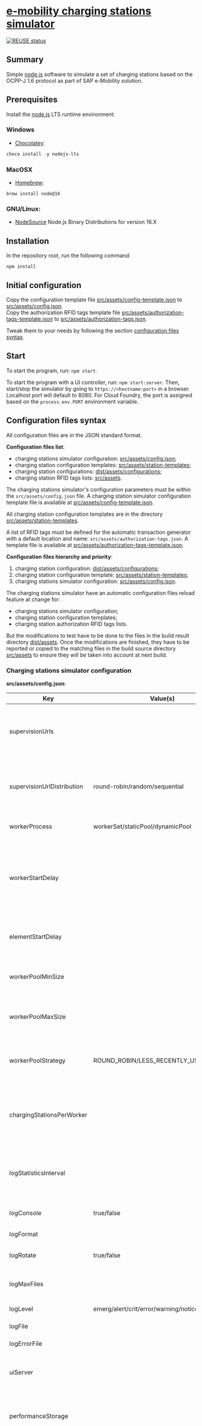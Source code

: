# [e-mobility charging stations simulator](https://github.com/sap/e-mobility-charging-stations-simulator)

[![REUSE status](https://api.reuse.software/badge/github.com/SAP/e-mobility-charging-stations-simulator)](https://api.reuse.software/info/github.com/SAP/e-mobility-charging-stations-simulator)

## Summary

Simple [node.js](https://nodejs.org/) software to simulate a set of charging stations based on the OCPP-J 1.6 protocol as part of SAP e-Mobility solution.

## Prerequisites

Install the [node.js](https://nodejs.org/) LTS runtime environment:

### Windows

- [Chocolatey](https://chocolatey.org/):

```powershell
choco install -y nodejs-lts
```

### MacOSX

- [Homebrew](https://brew.sh/):

```shell
brew install node@16
```

### GNU/Linux:

- [NodeSource](https://github.com/nodesource/distributions) Node.js Binary Distributions for version 16.X

## Installation

In the repository root, run the following command:

```shell
npm install
```

## Initial configuration

Copy the configuration template file [src/assets/config-template.json](src/assets/config-template.json) to [src/assets/config.json](src/assets/config.json).  
Copy the authorization RFID tags template file [src/assets/authorization-tags-template.json](src/assets/authorization-tags-template.json) to [src/assets/authorization-tags.json](src/assets/authorization-tags.json).

Tweak them to your needs by following the section [configuration files syntax](README.md#configuration-files-syntax).

## Start

To start the program, run: `npm start`.

To start the program with a UI controller, run: `npm start:server`.
Then, start/stop the simulator by going to `https://<hostname:port>` in a browser. Localhost port will default to 8080. For Cloud Foundry, the port is assigned based on the `process.env.PORT` environment variable.

## Configuration files syntax

All configuration files are in the JSON standard format.

**Configuration files list**:

- charging stations simulator configuration: [src/assets/config.json](src/assets/config.json);
- charging station configuration templates: [src/assets/station-templates](src/assets/station-templates);
- charging station configurations: [dist/assets/configurations](dist/assets/configurations);
- charging station RFID tags lists: [src/assets](src/assets).

The charging stations simulator's configuration parameters must be within the `src/assets/config.json` file. A charging station simulator configuration template file is available at [src/assets/config-template.json](src/assets/config-template.json).

All charging station configuration templates are in the directory [src/assets/station-templates](src/assets/station-templates).

A list of RFID tags must be defined for the automatic transaction generator with a default location and name: `src/assets/authorization-tags.json`. A template file is available at [src/assets/authorization-tags-template.json](src/assets/authorization-tags-template.json).

**Configuration files hierarchy and priority**:

1. charging station configuration: [dist/assets/configurations](dist/assets/configurations);
2. charging station configuration template: [src/assets/station-templates](src/assets/station-templates);
3. charging stations simulator configuration: [src/assets/config.json](src/assets/config.json).

The charging stations simulator have an automatic configuration files reload feature at change for:

- charging stations simulator configuration;
- charging station configuration templates;
- charging station authorization RFID tags lists.

But the modifications to test have to be done to the files in the build result directory [dist/assets](dist/assets). Once the modifications are finished, they have to be reported or copied to the matching files in the build source directory [src/assets](src/assets) to ensure they will be taken into account at next build.

### Charging stations simulator configuration

**src/assets/config.json**:

| Key                        | Value(s)                                         | Default Value                                                               | Value type                                                                                 | Description                                                                                                                                             |
| -------------------------- | ------------------------------------------------ | --------------------------------------------------------------------------- | ------------------------------------------------------------------------------------------ | ------------------------------------------------------------------------------------------------------------------------------------------------------- |
| supervisionUrls            |                                                  | []                                                                          | string \| string[]                                                                         | string or array of global connection URIs to OCPP-J servers                                                                                             |
| supervisionUrlDistribution | round-robin/random/sequential                    | round-robin                                                                 | boolean                                                                                    | supervision urls distribution policy to simulated charging stations                                                                                     |
| workerProcess              | workerSet/staticPool/dynamicPool                 | workerSet                                                                   | string                                                                                     | worker threads process type                                                                                                                             |
| workerStartDelay           |                                                  | 500                                                                         | integer                                                                                    | milliseconds to wait at worker threads startup (only for workerSet threads process type)                                                                |
| elementStartDelay          |                                                  | 0                                                                           | integer                                                                                    | milliseconds to wait at charging station startup                                                                                                        |
| workerPoolMinSize          |                                                  | 4                                                                           | integer                                                                                    | worker threads pool minimum number of threads                                                                                                           |
| workerPoolMaxSize          |                                                  | 16                                                                          | integer                                                                                    | worker threads pool maximum number of threads                                                                                                           |
| workerPoolStrategy         | ROUND_ROBIN/LESS_RECENTLY_USED/...               | [poolifier](https://github.com/poolifier/poolifier) default: ROUND_ROBBIN   | string                                                                                     | worker threads pool [poolifier](https://github.com/poolifier/poolifier) worker choice strategy                                                          |
| chargingStationsPerWorker  |                                                  | 1                                                                           | integer                                                                                    | number of charging stations per worker threads for the `workerSet` process type                                                                         |
| logStatisticsInterval      |                                                  | 60                                                                          | integer                                                                                    | seconds between charging stations statistics output in the logs                                                                                         |
| logConsole                 | true/false                                       | false                                                                       | boolean                                                                                    | output logs on the console                                                                                                                              |
| logFormat                  |                                                  | simple                                                                      | string                                                                                     | winston log format                                                                                                                                      |
| logRotate                  | true/false                                       | true                                                                        | boolean                                                                                    | enable daily log files rotation                                                                                                                         |
| logMaxFiles                |                                                  | 7                                                                           | integer                                                                                    | maximum number of log files to keep                                                                                                                     |
| logLevel                   | emerg/alert/crit/error/warning/notice/info/debug | info                                                                        | string                                                                                     | winston logging level                                                                                                                                   |
| logFile                    |                                                  | combined.log                                                                | string                                                                                     | log file relative path                                                                                                                                  |
| logErrorFile               |                                                  | error.log                                                                   | string                                                                                     | error log file relative path                                                                                                                            |
| uiServer                   |                                                  | { "enabled": true, "options": { "host: "localhost", "port": 8080 } }        | { enabled: boolean; options: ServerOptions; }                                              | UI WebSocket server configuration section                                                                                                               |
| performanceStorage         |                                                  | { "enabled": false, "type": "jsonfile", "file:///performanceRecords.json" } | { enabled: boolean; type: string; URI: string; } where type can be 'jsonfile' or 'mongodb' | performance storage configuration section                                                                                                               |
| stationTemplateUrls        |                                                  | {}[]                                                                        | { file: string; numberOfStations: number; }[]                                              | array of charging station configuration templates URIs configuration section (charging station configuration template file name and number of stations) |

#### Worker process model:

- **workerSet**:
  Worker set executing each a static number (chargingStationsPerWorker) of simulated charging stations from the total

- **staticPool**:
  Statically sized worker pool executing a static total number of simulated charging stations

- **dynamicPool**:
  Dynamically sized worker pool executing a static total number of simulated charging stations

### Charging station configuration template

**src/assets/station-templates/\<name\>.json**:

| Key                                | Value(s)   | Default Value   | Value type                        | Description                                                                                                                                                                                           |
| ---------------------------------- | ---------- | --------------- | --------------------------------- | ----------------------------------------------------------------------------------------------------------------------------------------------------------------------------------------------------- |
| supervisionUrls                    |            | ''              | string \| string[]                | string or array of connection URIs to OCPP-J servers                                                                                                                                                  |
| supervisionUser                    |            | ''              | string                            | basic HTTP authentication user to OCPP-J server                                                                                                                                                       |
| supervisionPassword                |            | ''              | string                            | basic HTTP authentication password to OCPP-J server                                                                                                                                                   |
| supervisionUrlOcppConfiguration    | true/false | false           | boolean                           | allow supervision URL configuration via a vendor OCPP parameter key                                                                                                                                   |
| supervisionUrlOcppKey              |            | 'ConnectionUrl' | string                            | the vendor string that will be used as a vendor OCPP parameter key to set the supervision URL                                                                                                         |
| ocppVersion                        | 1.6        | 1.6             | string                            | OCPP version                                                                                                                                                                                          |
| ocppProtocol                       | json       | json            | string                            | OCPP protocol                                                                                                                                                                                         |
| ocppStrictCompliance               | true/false | false           | boolean                           | strict adherence to the OCPP version and protocol specifications                                                                                                                                      |
| ocppPersistentConfiguration        | true/false | true            | boolean                           | enable persistent OCPP parameters storage by charging stations 'hashId'. The persistency is ensured by the charging stations configuration files in dist/assets/configurations                        |
| stationInfoPersistentConfiguration | true/false | true            | boolean                           | enable persistent station information and specifications storage by charging stations 'hashId'. The persistency is ensured by the charging stations configuration files in dist/assets/configurations |
| wsOptions                          |            | {}              | ClientOptions & ClientRequestArgs | [ws](https://github.com/websockets/ws) and node.js [http](https://nodejs.org/api/http.html) clients options intersection                                                                              |
| authorizationFile                  |            | ''              | string                            | RFID tags list file relative to src/assets path                                                                                                                                                       |
| baseName                           |            | ''              | string                            | base name to build charging stations id                                                                                                                                                               |
| nameSuffix                         |            | ''              | string                            | name suffix to build charging stations id                                                                                                                                                             |
| fixedName                          | true/false | false           | boolean                           | use the baseName as the charging stations unique name                                                                                                                                                 |
| chargePointModel                   |            | ''              | string                            | charging stations model                                                                                                                                                                               |
| chargePointVendor                  |            | ''              | string                            | charging stations vendor                                                                                                                                                                              |
| chargePointSerialNumberPrefix      |            | ''              | string                            | charge point serial number prefix                                                                                                                                                                     |
| chargeBoxSerialNumberPrefix        |            | ''              | string                            | charge box serial number prefix (deprecated in OCPP 1.6)                                                                                                                                              |
| firmwareVersion                    |            | ''              | string                            | charging stations firmware version                                                                                                                                                                    |
| power                              |            |                 | float \| float[]                  | charging stations maximum power value(s)                                                                                                                                                              |
| powerSharedByConnectors            | true/false | false           | boolean                           | charging stations power shared by its connectors                                                                                                                                                      |
| powerUnit                          | W/kW       | W               | string                            | charging stations power unit                                                                                                                                                                          |
| currentOutType                     | AC/DC      | AC              | string                            | charging stations current out type                                                                                                                                                                    |
| voltageOut                         |            | AC:230/DC:400   | integer                           | charging stations voltage out                                                                                                                                                                         |
| numberOfPhases                     | 0/1/3      | AC:3/DC:0       | integer                           | charging stations number of phase(s)                                                                                                                                                                  |
| numberOfConnectors                 |            |                 | integer \| integer[]              | charging stations number of connector(s)                                                                                                                                                              |
| useConnectorId0                    | true/false | true            | boolean                           | use connector id 0 definition from the charging station configuration template                                                                                                                        |
| randomConnectors                   | true/false | false           | boolean                           | randomize runtime connector id affectation from the connector id definition in charging station configuration template                                                                                |
| resetTime                          |            | 60              | integer                           | seconds to wait before the charging stations come back at reset                                                                                                                                       |
| autoRegister                       | true/false | false           | boolean                           | set charging stations as registered at boot notification for testing purpose                                                                                                                          |
| autoReconnectMaxRetries            |            | -1 (unlimited)  | integer                           | connection retries to the OCPP-J server                                                                                                                                                               |
| reconnectExponentialDelay          | true/false | false           | boolean                           | connection delay retry to the OCPP-J server                                                                                                                                                           |
| registrationMaxRetries             |            | -1 (unlimited)  | integer                           | charging stations boot notification retries                                                                                                                                                           |
| amperageLimitationOcppKey          |            | undefined       | string                            | charging stations OCPP parameter key used to set the amperage limit, per phase for each connector on AC and global for DC                                                                             |
| amperageLimitationUnit             | A/cA/dA/mA | A               | string                            | charging stations amperage limit unit                                                                                                                                                                 |
| enableStatistics                   | true/false | true            | boolean                           | enable charging stations statistics                                                                                                                                                                   |
| mayAuthorizeAtRemoteStart          | true/false | true            | boolean                           | always send authorize at remote start transaction when AuthorizeRemoteTxRequests is enabled                                                                                                           |
| beginEndMeterValues                | true/false | false           | boolean                           | enable Transaction.{Begin,End} MeterValues                                                                                                                                                            |
| outOfOrderEndMeterValues           | true/false | false           | boolean                           | send Transaction.End MeterValues out of order. Need to relax OCPP specifications strict compliance ('ocppStrictCompliance' parameter)                                                                 |
| meteringPerTransaction             | true/false | true            | boolean                           | enable metering history on a per transaction basis                                                                                                                                                    |
| transactionDataMeterValues         | true/false | false           | boolean                           | enable transaction data MeterValues at stop transaction                                                                                                                                               |
| mainVoltageMeterValues             | true/false | true            | boolean                           | include charging stations main voltage MeterValues on three phased charging stations                                                                                                                  |
| phaseLineToLineVoltageMeterValues  | true/false | true            | boolean                           | include charging stations line to line voltage MeterValues on three phased charging stations                                                                                                          |
| customValueLimitationMeterValues   | true/false | true            | boolean                           | enable limitation on custom fluctuated value in MeterValues                                                                                                                                           |
| Configuration                      |            |                 | ChargingStationConfiguration      | charging stations OCPP parameters configuration section                                                                                                                                               |
| AutomaticTransactionGenerator      |            |                 | AutomaticTransactionGenerator     | charging stations ATG configuration section                                                                                                                                                           |
| Connectors                         |            |                 | Connectors                        | charging stations connectors configuration section                                                                                                                                                    |

#### Configuration section

```json
  "Configuration": {
    "configurationKey": [
       ...
       {
        "key": "StandardKey",
        "readonly": false,
        "value": "StandardValue",
        "visible": true,
        "reboot": false
      },
      ...
      {
        "key": "VendorKey",
        "readonly": false,
        "value": "VendorValue",
        "visible": false,
        "reboot": true
      },
      ...
    ]
  }
```

#### AutomaticTransactionGenerator section

```json
  "AutomaticTransactionGenerator": {
    "enable": false,
    "minDuration": 60,
    "maxDuration": 80,
    "minDelayBetweenTwoTransactions": 15,
    "maxDelayBetweenTwoTransactions": 30,
    "probabilityOfStart": 1,
    "stopAfterHours": 0.3,
    "stopOnConnectionFailure": true,
    "requireAuthorize": true
  }
```

#### Connectors section

```json
  "Connectors": {
    "0": {},
    "1": {
      "bootStatus": "Available",
      "MeterValues": [
        ...
        {
          "unit": "W",
          "measurand": "Power.Active.Import",
          "phase": "L1-N",
          "value": "5000",
          "fluctuationPercent": "10"
        },
        ...
        {
          "unit": "A",
          "measurand": "Current.Import"
        },
        ...
        {
          "unit": "Wh"
        },
        ...
      ]
    }
  },
```

### Charging station configuration

**dist/assets/configurations/\<hashId\>.json**:

The charging station configuration file is automatically generated at startup from the charging station configuration template file and is persistent.

The charging station configuration file content can be regenerated partially on matching charging station configuration template file changes. The charging station serial number is kept unchanged.

#### stationInfo section

The syntax is similar to charging station configuration template with some added fields like the charging station id (name) and the 'Configuration' section removed.

#### configurationKey section

The syntax is similar to the charging station configuration template 'Configuration' section.

## Docker

In the [docker](./docker) folder:

```bash
make
```

Or with the optional git submodules:

```bash
make SUBMODULES_INIT=true
```

## OCPP-J commands supported

### Version 1.6

#### Core Profile

- :white_check_mark: Authorize
- :white_check_mark: BootNotification
- :white_check_mark: ChangeAvailability
- :white_check_mark: ChangeConfiguration
- :white_check_mark: ClearCache
- :x: DataTransfer
- :white_check_mark: GetConfiguration
- :white_check_mark: Heartbeat
- :white_check_mark: MeterValues
- :white_check_mark: RemoteStartTransaction
- :white_check_mark: RemoteStopTransaction
- :white_check_mark: Reset
- :white_check_mark: StartTransaction
- :white_check_mark: StatusNotification
- :white_check_mark: StopTransaction
- :white_check_mark: UnlockConnector

#### Firmware Management Profile

- :white_check_mark: GetDiagnostics
- :white_check_mark: DiagnosticsStatusNotification
- :x: FirmwareStatusNotification
- :x: UpdateFirmware

#### Local Auth List Management Profile

- :x: GetLocalListVersion
- :x: SendLocalList

#### Reservation Profile

- :x: CancelReservation
- :x: ReserveNow

#### Smart Charging Profile

- :white_check_mark: ClearChargingProfile
- :x: GetCompositeSchedule
- :white_check_mark: SetChargingProfile

#### Remote Trigger Profile

- :white_check_mark: TriggerMessage

## OCPP-J standard parameters supported

All kind of OCPP parameters are supported in a charging station configuration or a charging station configuration template file. The list here mention the standard ones also handled automatically in the simulator.

### Version 1.6

#### Core Profile

- :white_check_mark: AuthorizeRemoteTxRequests (type: boolean) (units: -)
- :x: ClockAlignedDataInterval (type: integer) (units: seconds)
- :white_check_mark: ConnectionTimeOut (type: integer) (units: seconds)
- :x: GetConfigurationMaxKeys (type: integer) (units: -)
- :white_check_mark: HeartbeatInterval (type: integer) (units: seconds)
- :x: LocalAuthorizeOffline (type: boolean) (units: -)
- :x: LocalPreAuthorize (type: boolean) (units: -)
- :x: MeterValuesAlignedData (type: CSL) (units: -)
- :white_check_mark: MeterValuesSampledData (type: CSL) (units: -)
- :white_check_mark: MeterValueSampleInterval (type: integer) (units: seconds)
- :white_check_mark: NumberOfConnectors (type: integer) (units: -)
- :x: ResetRetries (type: integer) (units: times)
- :white_check_mark: ConnectorPhaseRotation (type: CSL) (units: -)
- :x: StopTransactionOnEVSideDisconnect (type: boolean) (units: -)
- :x: StopTransactionOnInvalidId (type: boolean) (units: -)
- :x: StopTxnAlignedData (type: CSL) (units: -)
- :x: StopTxnSampledData (type: CSL) (units: -)
- :white_check_mark: SupportedFeatureProfiles (type: CSL) (units: -)
- :x: TransactionMessageAttempts (type: integer) (units: times)
- :x: TransactionMessageRetryInterval (type: integer) (units: seconds)
- :x: UnlockConnectorOnEVSideDisconnect (type: boolean) (units: -)
- :white_check_mark: WebSocketPingInterval (type: integer) (units: seconds)

#### Firmware Management Profile

- _none_

#### Local Auth List Management Profile

- :white_check_mark: LocalAuthListEnabled (type: boolean) (units: -)
- :x: LocalAuthListMaxLength (type: integer) (units: -)
- :x: SendLocalListMaxLength (type: integer) (units: -)

#### Reservation Profile

- _none_

#### Smart Charging Profile

- :x: ChargeProfileMaxStackLevel (type: integer) (units: -)
- :x: ChargingScheduleAllowedChargingRateUnit (type: CSL) (units: -)
- :x: ChargingScheduleMaxPeriods (type: integer) (units: -)
- :x: MaxChargingProfilesInstalled (type: integer) (units: -)

#### Remote Trigger Profile

- _none_

## Support, Feedback, Contributing

This project is open to feature requests/suggestions, bug reports etc. via [GitHub issues](https://github.com/SAP/e-mobility-charging-stations-simulator/issues). Contribution and feedback are encouraged and always welcome. For more information about how to contribute, the project structure, as well as additional contribution information, see our [Contribution Guidelines](CONTRIBUTING.md).

## Code of Conduct

We as members, contributors, and leaders pledge to make participation in our community a harassment-free experience for everyone. By participating in this project, you agree to abide by its [Code of Conduct](CODE_OF_CONDUCT.md) at all times.

## Licensing

Copyright 2020-2022 SAP SE or an SAP affiliate company and e-mobility-charging-stations-simulator contributors. Please see our [LICENSE](LICENSE) for copyright and license information. Detailed information including third-party components and their licensing/copyright information is available [via the REUSE tool](https://api.reuse.software/info/github.com/SAP/e-mobility-charging-stations-simulator).
